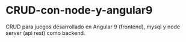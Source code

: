 # CRUD-con-node-y-angular9
CRUD para juegos desarrollado en Angular 9 (frontend), mysql y node server (api rest) como backend.
